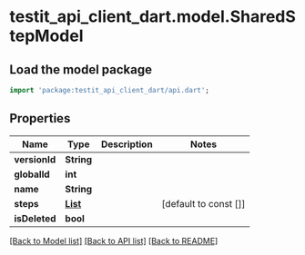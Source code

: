 # testit_api_client_dart.model.SharedStepModel

## Load the model package
```dart
import 'package:testit_api_client_dart/api.dart';
```

## Properties
Name | Type | Description | Notes
------------ | ------------- | ------------- | -------------
**versionId** | **String** |  | 
**globalId** | **int** |  | 
**name** | **String** |  | 
**steps** | [**List<StepModel>**](StepModel.md) |  | [default to const []]
**isDeleted** | **bool** |  | 

[[Back to Model list]](../README.md#documentation-for-models) [[Back to API list]](../README.md#documentation-for-api-endpoints) [[Back to README]](../README.md)


